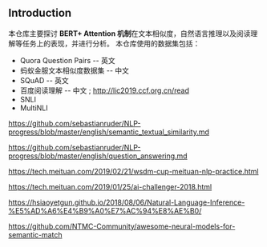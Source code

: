 ## Introduction
本仓库主要探讨 **BERT+ Attention 机制**在文本相似度，自然语言推理以及阅读理解等任务上的表现，并进行分析。 本仓库使用的数据集包括：

- Quora Question Pairs -- 英文
- 蚂蚁金服文本相似度数据集  -- 中文
- SQuAD -- 英文
- 百度阅读理解 -- 中文 ; <http://lic2019.ccf.org.cn/read>
- SNLI
- MultiNLI

<https://github.com/sebastianruder/NLP-progress/blob/master/english/semantic_textual_similarity.md>



<https://github.com/sebastianruder/NLP-progress/blob/master/english/question_answering.md>

<https://tech.meituan.com/2019/02/21/wsdm-cup-meituan-nlp-practice.html>

<https://tech.meituan.com/2019/01/25/ai-challenger-2018.html>

<https://hsiaoyetgun.github.io/2018/08/06/Natural-Language-Inference-%E5%AD%A6%E4%B9%A0%E7%AC%94%E8%AE%B0/>

<https://github.com/NTMC-Community/awesome-neural-models-for-semantic-match>